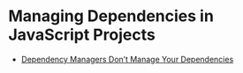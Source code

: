 
# Managing Dependencies in JavaScript Projects

* [Dependency Managers Don’t Manage Your Dependencies](https://cpojer.net/posts/dependency-managers-dont-manage-your-dependencies)
